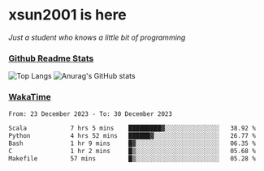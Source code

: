 # xsun2001 is here

*Just a student who knows a little bit of programming*

### [Github Readme Stats](https://github.com/anuraghazra/github-readme-stats)

![Top Langs](https://github-readme-stats.vercel.app/api/top-langs/?username=xsun2001&layout=compact&theme=radical) ![Anurag's GitHub stats](https://github-readme-stats.vercel.app/api?username=xsun2001&show_icons=true&theme=radical)

### [WakaTime](https://wakatime.com)

<!--START_SECTION:waka-->

```txt
From: 23 December 2023 - To: 30 December 2023

Scala            7 hrs 5 mins    █████████▓░░░░░░░░░░░░░░░   38.92 %
Python           4 hrs 52 mins   ██████▓░░░░░░░░░░░░░░░░░░   26.77 %
Bash             1 hr 9 mins     █▓░░░░░░░░░░░░░░░░░░░░░░░   06.35 %
C                1 hr 2 mins     █▒░░░░░░░░░░░░░░░░░░░░░░░   05.68 %
Makefile         57 mins         █▒░░░░░░░░░░░░░░░░░░░░░░░   05.28 %
```

<!--END_SECTION:waka-->
